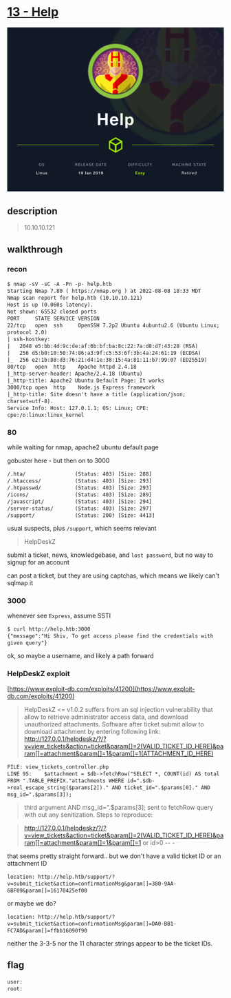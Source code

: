 # [13 - Help](https://app.hackthebox.com/machines/Help)

![Help.png](Help.png)

## description
> 10.10.10.121

## walkthrough

### recon

```
$ nmap -sV -sC -A -Pn -p- help.htb
Starting Nmap 7.80 ( https://nmap.org ) at 2022-08-08 18:33 MDT
Nmap scan report for help.htb (10.10.10.121)
Host is up (0.060s latency).
Not shown: 65532 closed ports
PORT     STATE SERVICE VERSION
22/tcp   open  ssh     OpenSSH 7.2p2 Ubuntu 4ubuntu2.6 (Ubuntu Linux; protocol 2.0)
| ssh-hostkey:
|   2048 e5:bb:4d:9c:de:af:6b:bf:ba:8c:22:7a:d8:d7:43:28 (RSA)
|   256 d5:b0:10:50:74:86:a3:9f:c5:53:6f:3b:4a:24:61:19 (ECDSA)
|_  256 e2:1b:88:d3:76:21:d4:1e:38:15:4a:81:11:b7:99:07 (ED25519)
80/tcp   open  http    Apache httpd 2.4.18
|_http-server-header: Apache/2.4.18 (Ubuntu)
|_http-title: Apache2 Ubuntu Default Page: It works
3000/tcp open  http    Node.js Express framework
|_http-title: Site doesn't have a title (application/json; charset=utf-8).
Service Info: Host: 127.0.1.1; OS: Linux; CPE: cpe:/o:linux:linux_kernel

```

### 80

while waiting for nmap, apache2 ubuntu default page


gobuster here - but then on to 3000

```
/.hta/                (Status: 403) [Size: 288]
/.htaccess/           (Status: 403) [Size: 293]
/.htpasswd/           (Status: 403) [Size: 293]
/icons/               (Status: 403) [Size: 289]
/javascript/          (Status: 403) [Size: 294]
/server-status/       (Status: 403) [Size: 297]
/support/             (Status: 200) [Size: 4413]
```

usual suspects, plus `/support`, which seems relevant

> HelpDeskZ

submit a ticket, news, knowledgebase, and `lost password`, but no way to signup for an account

can post a ticket, but they are using captchas, which means we likely can't sqlmap it


### 3000

whenever see `Express`, assume SSTI

```
$ curl http://help.htb:3000
{"message":"Hi Shiv, To get access please find the credentials with given query"}
```

ok, so maybe a username, and likely a path forward

### HelpDeskZ exploit

[https://www.exploit-db.com/exploits/41200](https://www.exploit-db.com/exploits/41200)
> HelpDeskZ <= v1.0.2 suffers from an sql injection vulnerability that allow to retrieve administrator access data, and download unauthorized attachments.
> Software after ticket submit allow to download attachment by entering following link: http://127.0.0.1/helpdeskz/?/?v=view_tickets&action=ticket&param[]=2(VALID_TICKET_ID_HERE)&param[]=attachment&param[]=1&param[]=1(ATTACHMENT_ID_HERE)

```
FILE: view_tickets_controller.php
LINE 95:	$attachment = $db->fetchRow("SELECT *, COUNT(id) AS total FROM ".TABLE_PREFIX."attachments WHERE id=".$db->real_escape_string($params[2])." AND ticket_id=".$params[0]." AND msg_id=".$params[3]);
```

> third argument AND msg_id=".$params[3]; sent to fetchRow query with out any senitization. Steps to reproduce:

> http://127.0.0.1/helpdeskz/?/?v=view_tickets&action=ticket&param[]=2(VALID_TICKET_ID_HERE)&param[]=attachment&param[]=1&param[]=1 or id>0 -- -

that seems pretty straight forward.. but we don't have a valid ticket ID or an attachment ID


```
location: http://help.htb/support/?v=submit_ticket&action=confirmationMsg&param[]=380-9AA-6BF09&param[]=16170425ef00
```

or maybe we do?

```
location: http://help.htb/support/?v=submit_ticket&action=confirmationMsg&param[]=DA0-BB1-FC7AD&param[]=ffbb16090f90
```

neither the 3-3-5 nor the 11 character strings appear to be the ticket IDs.


## flag
```
user:
root:
```

